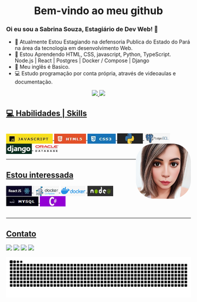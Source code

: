 <h1 align=center> Bem-vindo ao meu github</h1>


### Oi eu sou a Sabrina Souza, Estagiário de Dev Web! 👋

- 🔭 Atualmente Estou Estagiando na defensoria Publica do Estado do Pará na área da tecnologia em desenvolvimento Web.
- 🌱 Estou Aprendendo HTML, CSS, javascript, Python, TypeScript. Node.js | React | Postgres | Docker / Compose | Django 
- 🎲 Meu inglês é Basico.<br/>
- 💻 Estudo programação por conta própria, através de videoaulas e documentação.<br/>


<div align="center">
  <a href="https://github.com/SabrinaSouzaDev">
  <img height="180em" src="https://github-readme-stats.vercel.app/api?username=SabrinaSouzaDev&show_icons=true&theme=dark&include_all_commits=true&count_private=true"/>
  <img height="180em" src="https://github-readme-stats.vercel.app/api/top-langs/?username=SabrinaSouzaDev&layout=compact&langs_count=7&theme=dark"/>
</div>
  <h2 align="left"> 💻 Habilidades | Skills </h2>
<div style="display: inline_block"><br>
  <img align="center" alt="Sabri-js" title="JavaScript" style=for-the-badge&logo=javascript&logoColor=black src="folder/img/js01.jpg">
  <!--<img align="center" alt="Sabri-Ts" height="30" width="40" src="https://raw.githubusercontent.com/devicons/devicon/master/icons/typescript/typescript-plain.svg">-->
  <!--<img align="center" alt="Sabri-React" height="30" width="40" src="https://raw.githubusercontent.com/devicons/devicon/master/icons/react/react-original.svg">-->
  <img align="center" alt="Sabri-HTML" title="HTML" style=for-the-badge&logo=html5&logoColor=white src="folder/img/html01.jpg">
  <img align="center" alt="Sabri-CSS" title="CSS" style=for-the-badge&logo=css3&logoColor=white src="folder/img/css01.jpg">
  <img align="center" alt="Sabri-Python" title="Python" height="28" width="70" style=for-the-badge&logo=Python&logoColor=white src="folder/img/python03.jpg">
  <img align="center" alt="Sabri-PostgresSQL" title="PostgresSQL" height="28" width="70" style=for-the-badge&logo=PostgresSQL&logoColor=white src="folder/img/postgressql.png">
  <img align="center" alt="Sabri-django" title="django" height="28" width="70" src="folder/img/django.png">
  <img align="center" alt="Sabri-sqloracle" title="Sql Oracle" height="28" width="70" src="folder/img/oraclesql.jpg">
  <img align="right" alt="Sabri-pic" title="Sabrina Souza" height="150" style="border-radius:50px;" src="folder/img/Sabridesenho03.jpeg">
</div>
  
  <hr>
  <div>
 <h2 style="align="center"> Estou interessada</h2>
  <img align="center" alt="ReatecJs" title="ReatecJs" height="28" width="70" style=for-the-badge&logo=angularjs&logoColor=white src="folder/img/reatec.jpg"/>
  <img align="center" alt="docker-compose" title="docker-compose" height="28" width="70" style=for-the-badge&logo=docker&logoColor=white src="folder/img/docker compose.png"/>
  <img align="center" alt="docker" title="docker" height="28" width="70" style=for-the-badge&logo=docker&logoColor=white src="folder/img/docker.png"/>
  <img align="center" alt="nodeJs" title="NodeJs" height="28" width="70" style=for-the-badge&logo=nodejs&logoColor=white src="folder/img/nodejs.jpg"/>
  <img align="center" alt="Mysql" title="Mysql" style=for-the-badge&logo=mysql&logoColor=white src="folder/img/mysql.jpg"/>
  <img align="center" alt="Sabri-Csharp" title="C Sharp" height="28" width="70" src="folder/img/csharp.jpg">
</div></br>
<hr>
<h2> Contato </h2>
<div style="display: inline_block" align="left" > 
  <a href="https://instagram.com/ssabrinalynx" target="_blank" alt="ssabrinalynx" title="ssabrinalynx"><img src="https://img.shields.io/badge/-Instagram-%23E4405F?style=for-the-badge&logo=instagram&logoColor=white" target="_blank"></a>
 	<!--<a href="https://www.twitch.tv/" target="_blank"><img src="https://img.shields.io/badge/Twitch-9146FF?style=for-the-badge&logo=twitch&logoColor=white" target="_blank"></a>-->
<a href="https://discord.gg/QXnhv9H7fC" target="_blank" alt="Sabrina Souza#5541" title="Sabrina Souza#5541"><img src="https://img.shields.io/badge/Discord-7289DA?style=for-the-badge&logo=discord&logoColor=white" target="_blank"></a>
  <a href="https://mail.google.com/mail/u/0/#inbox?compose=CllgCJNrcmhcnjzCPDCbxXmtkDlWpFgcKKMPHktkGdltmNQvzLqFwwJDqCPpQHKbTKvQkgNwrbq" target="_blank" alt="lynxsabri@gmail.com" title="lynxsabri@gmail.com"><img src="https://img.shields.io/badge/-Gmail-%23333?style=for-the-badge&logo=gmail&logoColor=white" target="_blank"></a>
  <a href="https://www.linkedin.com/in/sabrina-souza-6361a5148/" target="_blank" alt="sabrina-souza-6361a5148" title="sabrina-souza-6361a5148"><img src="https://img.shields.io/badge/-LinkedIn-%230077B5?style=for-the-badge&logo=linkedin&logoColor=white" target="_blank"></a> 
 
  ![Snake animation](https://github.com/SabrinaSouzaDev/SabrinaSouzaDev/blob/output/github-contribution-grid-snake.svg)
 
</div>
 

